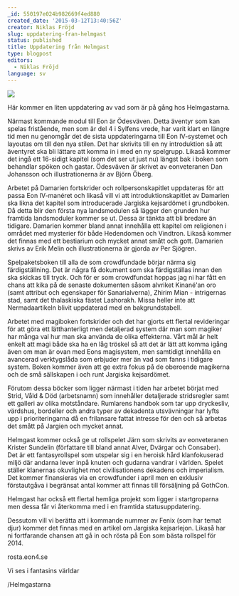 ```yaml
---
_id: 550197e024b982669f4ed880
created_date: '2015-03-12T13:40:56Z'
creator: Niklas Fröjd
slug: uppdatering-fran-helmgast
status: published
title: Uppdatering från Helmgast
type: blogpost
editors:
  - Niklas Fröjd
language: sv
---
```

![](https://helmgast.se/asset/image/uppdatering-helmgast.jpg)

Här kommer en liten uppdatering av vad som är på gång hos Helmgastarna.

Närmast kommande modul till Eon är Ödesväven. Detta äventyr som kan spelas fristående, men som är del 4 i Sylfens vrede, har varit klart en längre tid men nu genomgår det de sista uppdateringarna till Eon IV-systemet och layoutas om till den nya stilen. Det har skrivits till en ny introduktion så att äventyret ska bli lättare att komma in i med en ny spelgrupp. Likaså kommer det ingå ett 16-sidigt kapitel (som det ser ut just nu) längst bak i boken som behandlar spöken och gastar. Ödesväven är skrivet av eonveteranen Dan Johansson och illustrationerna är av Björn Öberg.

Arbetet på Damarien fortskrider och rollpersonskapitlet uppdateras för att passa Eon IV-manéret och likaså vill vi att introduktionskapitlet av Damarien ska likna det kapitel som introducerade Jargiska kejsardömet i grundboken. Då detta blir den första nya landsmodulen så lägger den grunden hur framtida landsmoduler kommer se ut. Dessa är tänkta att bli bredare än tidigare. Damarien kommer bland annat innehålla ett kapitel om religionen i området med mysterier för både Hedendomen och Vindtron. Likaså kommer det finnas med ett bestiarium och mycket annat smått och gott. Damarien skrivs av Erik Melin och illustrationerna är gjorda av Per Sjögren.

Spelpaketsboken till alla de som crowdfundade börjar närma sig färdigställning. Det är några få dokument som ska färdigställas innan den ska skickas till tryck. Och för er som crowdfundat hoppas jag ni har fått en chans att kika på de senaste dokumenten såsom alvriket Kinané'an oro (samt attribut och egenskaper för Sanarialverna), Zhirim Mian - intrigernas stad, samt det thalaskiska fästet Lashorakh. Missa heller inte att Nermadaartikeln blivit uppdaterad med en bakgrundstabell.

Arbetet med magiboken fortskrider och det har gjorts ett flertal revideringar för att göra ett lätthanterligt men detaljerad system där man som magiker har många val hur man ska använda de olika effekterna. Vårt mål är helt enkelt att magi både ska ha en låg tröskel så att det är lätt att komma igång även om man är ovan med Eons magisystem, men samtidigt innehålla en avancerad verktygslåda som erbjuder mer än vad som fanns i tidigare system. Boken kommer även att ge extra fokus på de oberoende magikerna och de små sällskapen i och runt Jargiska kejsardömet.

Förutom dessa böcker som ligger närmast i tiden har arbetet börjat med Strid, Våld & Död (arbetsnamn) som innehåller detaljerade stridsregler samt ett galleri av olika motståndare. Rumlarens handbok som tar upp dryckesliv, värdshus, bordeller och andra typer av dekadenta utsvävningar har lyfts upp i prioriteringarna då en frilansare fattat intresse för den och så arbetas det smått på Jargien och mycket annat.

Helmgast kommer också ge ut rollspelet Järn som skrivits av eonveteranen Krister Sundelin (författare till bland annat Alver, Dvärgar och Consaber). Det är ett fantasyrollspel som utspelar sig i en heroisk hård klanfokuserad miljö där andarna lever inpå knuten och gudarna vandrar i världen. Spelet ställer klanernas okuvlighet mot civilisationens dekadens och imperialism. Det kommer finansieras via en crowdfunder i april men en exklusiv förstautgåva i begränsat antal kommer att finnas till försäljning på GothCon.

Helmgast har också ett flertal hemliga projekt som ligger i startgroparna men dessa får vi återkomma med i en framtida statusuppdatering.

Dessutom vill vi berätta att i kommande nummer av Fenix (som har temat djur) kommer det finnas med en artikel om Jargiska kejsarlejon. Likaså har ni fortfarande chansen att gå in och rösta på Eon som bästa rollspel för 2014.

rosta.eon4.se

Vi ses i fantasins världar

/Helmgastarna

